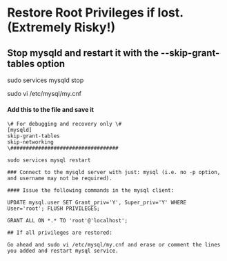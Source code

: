 # Restore Root Privileges if lost. (Extremely Risky!)

## Stop mysqld and restart it with the --skip-grant-tables option
sudo services mysqld stop

sudo vi /etc/mysql/my.cnf

#### Add this to the file and save it
```
\# For debugging and recovery only \#
[mysqld]
skip-grant-tables
skip-networking
\###################################

sudo services mysql restart

### Connect to the mysqld server with just: mysql (i.e. no -p option, and username may not be required).

#### Issue the following commands in the mysql client:

UPDATE mysql.user SET Grant_priv='Y', Super_priv='Y' WHERE User='root'; FLUSH PRIVILEGES;

GRANT ALL ON *.* TO 'root'@'localhost';

## If all privileges are restored:

Go ahead and sudo vi /etc/mysql/my.cnf and erase or comment the lines you added and restart mysql service.

